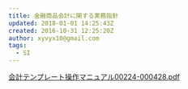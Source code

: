 ```yaml
---
title: 金融商品会計に関する実務指針
updated: 2018-01-01 14:25:43Z
created: 2016-10-31 12:25:20Z
author: xyvyx10@gmail.com
tags:
  - SI
---
```


[会計テンプレート操作マニュアル00224-000428.pdf](../_resources/会計テンプレート操作マニュアル00224-000428.pdf)